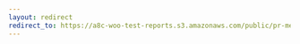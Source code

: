 ```yaml
---
layout: redirect
redirect_to: https://a8c-woo-test-reports.s3.amazonaws.com/public/pr-merge/42916/api/index.html
---
```

